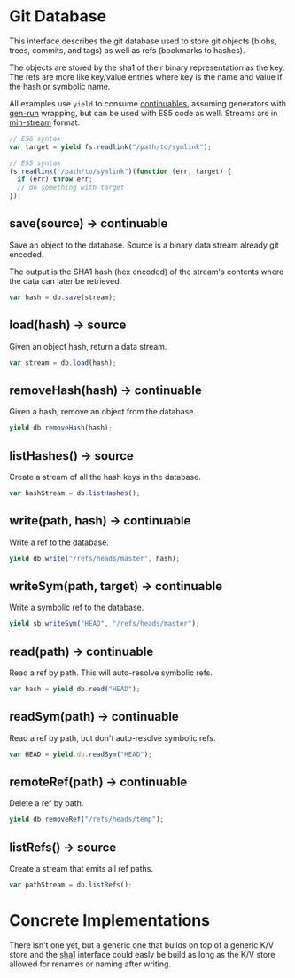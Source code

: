 # Git Database

This interface describes the git database used to store git objects (blobs, trees, commits, and tags) as well as refs (bookmarks to hashes).

The objects are stored by the sha1 of their binary representation as the key.  The refs are more like key/value entries where key is the name and value if the hash or symbolic name.

All examples use `yield` to consume [continuables][], assuming generators with [gen-run][] wrapping, but can be used with ES5 code as well.  Streams are in [min-stream][] format.

```js
// ES6 syntax
var target = yield fs.readlink("/path/to/symlink");

// ES5 syntax
fs.readlink("/path/to/symlink")(function (err, target) {
  if (err) throw err;
  // do something with target
});
```

## save(source) -> continuable

Save an object to the database.  Source is a binary data stream already git encoded.

The output is the SHA1 hash (hex encoded) of the stream's contents where the data can later be retrieved.

```js
var hash = db.save(stream);
```

## load(hash) -> source

Given an object hash, return a data stream.  

```js
var stream = db.load(hash);
```

## removeHash(hash) -> continuable

Given a hash, remove an object from the database.

```js
yield db.removeHash(hash);
```

## listHashes() -> source

Create a stream of all the hash keys in the database.

```js
var hashStream = db.listHashes();
```

## write(path, hash) -> continuable

Write a ref to the database.

```js
yield db.write("/refs/heads/master", hash);
```

## writeSym(path, target) -> continuable

Write a symbolic ref to the database.

```js
yield sb.writeSym("HEAD", "/refs/heads/master");
```

## read(path) -> continuable

Read a ref by path.  This will auto-resolve symbolic refs.

```js
var hash = yield db.read("HEAD");
```

## readSym(path) -> continuable

Read a ref by path, but don't auto-resolve symbolic refs.

```js
var HEAD = yield.db.readSym("HEAD");
```

## remoteRef(path) -> continuable

Delete a ref by path.

```js
yield db.removeRef("/refs/heads/temp");
```

## listRefs() -> source

Create a stream that emits all ref paths.

```js
var pathStream = db.listRefs();
```

# Concrete Implementations

There isn't one yet, but a generic one that builds on top of a generic K/V store and the [sha1][] interface could easly be build as long as the K/V store allowed for renames or naming after writing.

[gen-run]: https://github.com/creationix/gen-run
[continuables]: https://github.com/creationix/js-git/blob/master/specs/continuable.md
[sha1]: https://github.com/creationix/js-git/blob/master/specs/sha1.md
[min-stream]: https://github.com/creationix/js-git/blob/master/specs/min-stream.md
